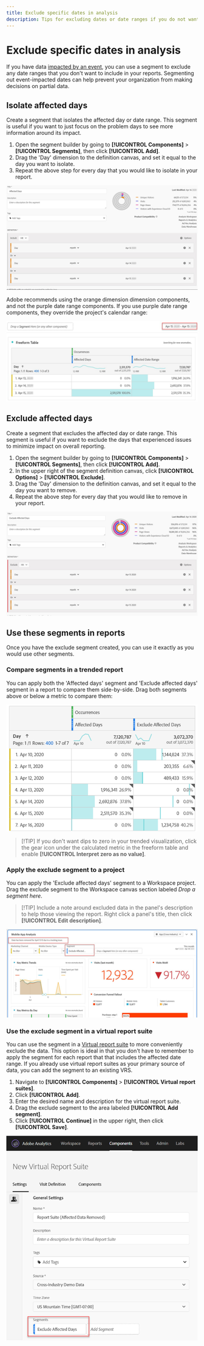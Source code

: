 ```yaml
---
title: Exclude specific dates in analysis
description: Tips for excluding dates or date ranges if you do not want to include it in reports.
---
```


# Exclude specific dates in analysis

If you have data [impacted by an event](/help/technotes/event-impacted.md), you can use a segment to exclude any date ranges that you don't want to include in your reports. Segmenting out event-impacted dates can help prevent your organization from making decisions on partial data.

## Isolate affected days

Create a segment that isolates the affected day or date range. This segment is useful if you want to just focus on the problem days to see more information around its impact.

1. Open the segment builder by going to **[!UICONTROL Components]** > **[!UICONTROL Segments]**, then click **[!UICONTROL Add]**.
2. Drag the 'Day' dimension to the definition canvas, and set it equal to the day you want to isolate.
3. Repeat the above step for every day that you would like to isolate in your report.

![Affected days segment](../assets/affected_days.jpg)

Adobe recommends using the orange dimension dimension components, and not the purple date range components. If you use purple date range components, they override the project's calendar range:

![Exclude segment day type](../assets/exclude_segment_day_type.jpg)

## Exclude affected days

Create a segment that excludes the affected day or date range. This segment is useful if you want to exclude the days that experienced issues to minimize impact on overall reporting.

1. Open the segment builder by going to **[!UICONTROL Components]** > **[!UICONTROL Segments]**, then click **[!UICONTROL Add]**.
2. In the upper right of the segment definition canvas, click **[!UICONTROL Options]** > **[!UICONTROL Exclude]**.
3. Drag the 'Day' dimension to the definition canvas, and set it equal to the day you want to remove.
4. Repeat the above step for every day that you would like to remove in your report.

![Exclude affected days](../assets/exclude_affected_days.jpg)

## Use these segments in reports

Once you have the exclude segment created, you can use it exactly as you would use other segments.

### Compare segments in a trended report

You can apply both the 'Affected days' segment and 'Exclude affected days' segment in a report to compare them side-by-side. Drag both segments above or below a metric to compare them:

![Both segments](../assets/affected_and_exclude.png)

>[!TIP] If you don't want dips to zero in your trended visualization, click the gear icon under the calculated metric in the freeform table and enable **[!UICONTROL Interpret zero as no value]**.

### Apply the exclude segment to a project

You can apply the 'Exclude affected days' segment to a Workspace project. Drag the exclude segment to the Workspace canvas section labeled *Drop a segment here*.

>[!TIP] Include a note around excluded data in the panel's description to help those viewing the report. Right click a panel's title, then click **[!UICONTROL Edit description]**.

![Segment applied to a panel](../assets/exclude_segment_panel.jpg)

### Use the exclude segment in a virtual report suite

You can use the segment in a [Virtual report suite](../../vrs/vrs-about.md) to more conveniently exclude the data. This option is ideal in that you don't have to remember to apply the segment for each report that that includes the affected date range. If you already use virtual report suites as your primary source of data, you can add the segment to an existing VRS.

1. Navigate to **[!UICONTROL Components]** > **[!UICONTROL Virtual report suites]**.
2. Click **[!UICONTROL Add]**.
3. Enter the desired name and description for the virtual report suite.
4. Drag the exclude segment to the area labeled **[!UICONTROL Add segment]**.
5. Click **[!UICONTROL Continue]** in the upper right, then click **[!UICONTROL Save]**.

![Segment applied to VRS](../assets/exclude_segment_vrs.png)
